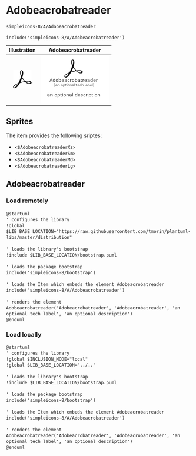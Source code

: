 # Adobeacrobatreader


```text
simpleicons-8/A/Adobeacrobatreader
```

```text
include('simpleicons-8/A/Adobeacrobatreader')
```



| Illustration | Adobeacrobatreader |
| :---: | :---: |
| ![illustration for Illustration](../../simpleicons-8/A/Adobeacrobatreader.png) | ![illustration for Adobeacrobatreader](../../simpleicons-8/A/Adobeacrobatreader.Local.png) |



## Sprites
The item provides the following sriptes:

- `<$AdobeacrobatreaderXs>`
- `<$AdobeacrobatreaderSm>`
- `<$AdobeacrobatreaderMd>`
- `<$AdobeacrobatreaderLg>`





## Adobeacrobatreader

### Load remotely
```plantuml
@startuml
' configures the library
!global $LIB_BASE_LOCATION="https://raw.githubusercontent.com/tmorin/plantuml-libs/master/distribution"

' loads the library's bootstrap
!include $LIB_BASE_LOCATION/bootstrap.puml

' loads the package bootstrap
include('simpleicons-8/bootstrap')

' loads the Item which embeds the element Adobeacrobatreader
include('simpleicons-8/A/Adobeacrobatreader')

' renders the element
Adobeacrobatreader('Adobeacrobatreader', 'Adobeacrobatreader', 'an optional tech label', 'an optional description')
@enduml
```

### Load locally
```plantuml
@startuml
' configures the library
!global $INCLUSION_MODE="local"
!global $LIB_BASE_LOCATION="../.."

' loads the library's bootstrap
!include $LIB_BASE_LOCATION/bootstrap.puml

' loads the package bootstrap
include('simpleicons-8/bootstrap')

' loads the Item which embeds the element Adobeacrobatreader
include('simpleicons-8/A/Adobeacrobatreader')

' renders the element
Adobeacrobatreader('Adobeacrobatreader', 'Adobeacrobatreader', 'an optional tech label', 'an optional description')
@enduml
```


